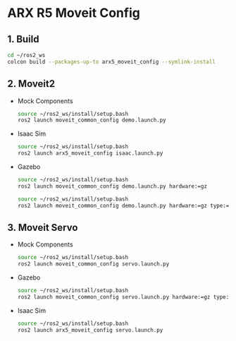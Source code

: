 # ARX R5 Moveit Config

## 1. Build
```bash
cd ~/ros2_ws
colcon build --packages-up-to arx5_moveit_config --symlink-install
```

## 2. Moveit2
* Mock Components
    ```bash
    source ~/ros2_ws/install/setup.bash
    ros2 launch moveit_common_config demo.launch.py 
    ```
* Isaac Sim
    ```bash
    source ~/ros2_ws/install/setup.bash
    ros2 launch arx5_moveit_config isaac.launch.py
    ```
* Gazebo
    ```bash
    source ~/ros2_ws/install/setup.bash
    ros2 launch moveit_common_config demo.launch.py hardware:=gz
    ```
    ```bash
    source ~/ros2_ws/install/setup.bash
    ros2 launch moveit_common_config demo.launch.py hardware:=gz type:=r5
    ```

## 3. Moveit Servo
* Mock Components
    ```bash
    source ~/ros2_ws/install/setup.bash
    ros2 launch moveit_common_config servo.launch.py
    ```
* Gazebo
    ```bash
    source ~/ros2_ws/install/setup.bash
    ros2 launch moveit_common_config servo.launch.py hardware:=gz type:=r5
    ```
* Isaac Sim
    ```bash
    source ~/ros2_ws/install/setup.bash
    ros2 launch arx5_moveit_config servo.launch.py
    ```